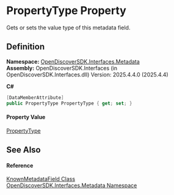 # PropertyType Property


Gets or sets the value type of this metadata field.



## Definition
**Namespace:** <a href="520b27cc-9ac9-4549-2981-558ed96ae428">OpenDiscoverSDK.Interfaces.Metadata</a>  
**Assembly:** OpenDiscoverSDK.Interfaces (in OpenDiscoverSDK.Interfaces.dll) Version: 2025.4.4.0 (2025.4.4)

**C#**
``` C#
[DataMemberAttribute]
public PropertyType PropertyType { get; set; }
```



#### Property Value
<a href="2b66a221-1af8-4dd9-ea97-9edb998046ad">PropertyType</a>

## See Also


#### Reference
<a href="a4b5275b-c507-047c-66df-6eb5d206a3a3">KnownMetadataField Class</a>  
<a href="520b27cc-9ac9-4549-2981-558ed96ae428">OpenDiscoverSDK.Interfaces.Metadata Namespace</a>  
